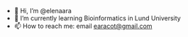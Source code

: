 - 👋 Hi, I’m @elenaara
- 🌱 I’m currently learning Bioinformatics in Lund University
- 📫 How to reach me: email earacot@gmail.com

<!---
elenaara/elenaara is a ✨ special ✨ repository because its `README.md` (this file) appears on your GitHub profile.
You can click the Preview link to take a look at your changes.
--->
